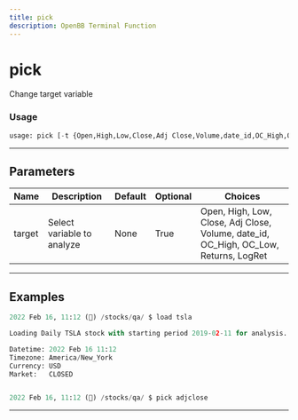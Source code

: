 ```yaml
---
title: pick
description: OpenBB Terminal Function
---
```


# pick

Change target variable

### Usage

```python
usage: pick [-t {Open,High,Low,Close,Adj Close,Volume,date_id,OC_High,OC_Low,Returns,LogRet}]
```

---

## Parameters

| Name | Description | Default | Optional | Choices |
| ---- | ----------- | ------- | -------- | ------- |
| target | Select variable to analyze | None | True | Open, High, Low, Close, Adj Close, Volume, date_id, OC_High, OC_Low, Returns, LogRet |


---

## Examples

```python
2022 Feb 16, 11:12 (🦋) /stocks/qa/ $ load tsla

Loading Daily TSLA stock with starting period 2019-02-11 for analysis.

Datetime: 2022 Feb 16 11:12
Timezone: America/New_York
Currency: USD
Market:   CLOSED


2022 Feb 16, 11:12 (🦋) /stocks/qa/ $ pick adjclose
```
---
